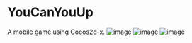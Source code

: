 YouCanYouUp
===========

A mobile game using Cocos2d-x.
![image](https://github.com/ZHONGHuanGit/YouCanYouUp/Resources/1.jpg)
![image](https://github.com/ZHONGHuanGit/YouCanYouUp/Resources/2.jpg)
![image](https://github.com/ZHONGHuanGit/YouCanYouUp/Resources/3.jpg)
